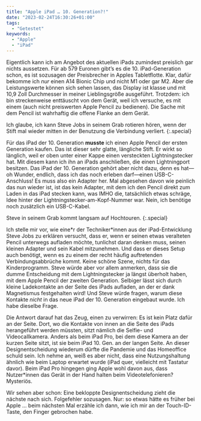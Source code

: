 ```yaml
---
title: "Apple iPad … 10. Generation?!"
date: "2023-02-24T16:30:26+01:00"
tags:
  - "Getestet"
keywords:
  - "Apple"
  - "iPad"
---
```


Eigentlich kann ich am Angebot des aktuellen iPads zumindest preislich gar nichts aussetzen. Für ab 579 Euronen gibt’s es die 10. iPad-Generation schon, es ist sozusagen der Preisbrecher in Apples Tabletflotte. Klar, dafür bekomme ich _nur_ einen A14 Bionic Chip und nicht M1 oder gar M2. Aber die Leistungswerte können sich sehen lassen, das Display ist klasse und mit 10,9 Zoll Durchmesser in meiner Lieblingsgröße ausgeführt. Trotzdem: ich bin streckenweise enttäuscht von dem Gerät, weil ich versuche, es mit einem (auch nicht preiswerten Apple Pencil zu bedienen). Die Sache mit dem Pencil ist wahrhaftig die offene Flanke an dem Gerät. 

Ich glaube, ich kann Steve Jobs in seinem Grab rotieren hören, wenn der Stift mal wieder mitten in der Benutzung die Verbindung verliert. {:.special}

Für das iPad der 10. Generation **musste** ich einen Apple Pencil der ersten Generation kaufen. Das ist dieser sehr glatte, längliche Stift. Er wirkt so länglich, weil er oben unter einer Kappe einen versteckten Lightningstecker hat. Mit diesem kann ich ihn an iPads anschließen, die einen Lightningport besitzen. Das iPad der 10. Generation gehört aber nicht dazu, denn es hat—oh Wunder, endlich, dass ich das noch erleben darf—einen USB-C-Anschluss! Es muss also ein Adapter her. Mal abgesehen davon wie peinlich das nun wieder ist, ist das kein Adapter, mit dem ich den Pencil direkt zum Laden in das iPad stecken kann, was IMHO die, tatsächlich etwas schräge, Idee hinter der Lightningstecker-am-Kopf-Nummer war. Nein, ich benötige noch zusätzlich ein USB-C-Kabel. 

Steve in seinem Grab kommt langsam auf Hochtouren. {:.special}

Ich stelle mir vor, wie eine\*r der Techniker\*innen aus der iPad-Entwicklung Steve Jobs zu erklären versucht, dass er, wenn er seinen etwas veralteten Pencil unterwegs aufladen möchte, tunlichst daran denken muss, seinen kleinen Adapter und sein Kabel mitzunehmen. Und dass er dieses Setup auch benötigt, wenn es zu einem der recht häufig auftretenden Verbindungsabbrüche kommt. Keine schöne Szene, nichts für das Kinderprogramm. Steve würde aber vor allem anmerken, dass sie die dumme Entscheidung mit dem Lightningstecker ja längst überholt haben, mit dem Apple Pencil der zweiten Generation. Selbiger lässt sich durch kleine Ladekontakte an der Seite des iPads aufladen, an der er dank Magnetismus festgehalten wird! Und Steve würde fragen, warum diese Kontakte _nicht_ in das neue iPad der 10. Generation eingebaut wurde. Ich habe dieselbe Frage.

Die Antwort darauf hat das Zeug, einen zu verwirren: Es ist kein Platz dafür an der Seite. Dort, wo die Kontakte von innen an die Seite des iPads herangeführt werden müssten, sitzt nämlich die Selfie- und Videocallkamera. Anders als beim iPad Pro, bei dem diese Kamera an der kurzen Seite sitzt, ist sie beim iPad 10. Gen. an der langen Seite. An dieser Designentscheidung wiederum dürfte die Pandemie und das Homeoffice schuld sein. Ich nehme an, weiß es aber nicht, dass eine Nutzungshaltung ähnlich wie beim Laptop erwartet wurde (iPad quer, vielleicht mit Tastatur davor). Beim iPad Pro hingegen ging Apple wohl davon aus, dass Nutzer\*innen das Gerät in der Hand halten beim Videotelefonieren? Mysteriös.

Wir sehen aber schon: Eine bekloppte Designentscheidung zieht die nächste nach sich. Folgefehler sozusagen. Nur: so etwas hätte es früher bei Apple … beim nächsten Mal erzähle ich dann, wie ich mir an der Touch-ID-Taste, den Finger gebrochen habe.
